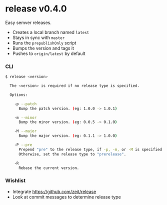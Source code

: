 # release v0.4.0

Easy semver releases.

- Creates a local branch named `latest`
- Stays in sync with `master`
- Runs the `prepublishOnly` script
- Bumps the version and tags it
- Pushes to `origin/latest` by default

### CLI

```sh
$ release <version>

  The <version> is required if no release type is specified.

  Options:

    -p --patch
      Bump the patch version. (eg: 1.0.0 -> 1.0.1)

    -m --minor
      Bump the minor version. (eg: 0.0.5 -> 0.1.0)

    -M --major
      Bump the major version. (eg: 0.1.1 -> 1.0.0)

    -P --pre
      Prepend "pre" to the release type, if -p, -m, or -M is specified.
      Otherwise, set the release type to "prerelease".

    -R
      Rebase the current version.
```

### Wishlist

- Integrate https://github.com/zeit/release
- Look at commit messages to determine release type

